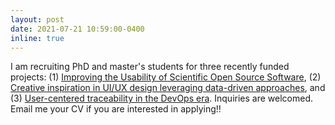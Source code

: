 ```yaml
---
layout: post
date: 2021-07-21 10:59:00-0400
inline: true
---
```


I am recruiting PhD and master's students for three recently funded projects: (1) [Improving the Usability of Scientific Open Source Software](https://www.polymtl.ca/expertises/en/improving-usability-scientific-open-source-software), (2) [Creative inspiration in UI/UX design leveraging data-driven approaches](https://www.polymtl.ca/expertises/en/creative-inspiration-uiux-design-leveraging-data-driven-approaches), and (3) [User-centered traceability in the DevOps era](https://www.polymtl.ca/expertises/en/user-centered-traceability-devops-era). Inquiries are welcomed. Email me your CV if you are interested in applying!!

